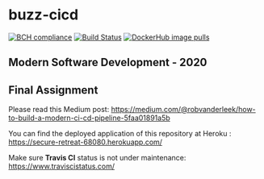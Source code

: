 # buzz-cicd

[![BCH compliance](https://bettercodehub.com/edge/badge/bassamalasadi/cicd-buzz?branch=master)](https://bettercodehub.com/)
[![Build Status](https://travis-ci.org/bassamalasadi/buzz-cicd.svg?branch=master)](https://travis-ci.org/bassamalasadi/buzz-cicd)
[![DockerHub image pulls](https://img.shields.io/docker/pulls/bassamalasadi/buzz-cicd)](https://hub.docker.com/repository/docker/bassamalasadi/buzz-cicd)

## Modern Software Development - 2020
## Final Assignment

Please read this Medium post: https://medium.com/@robvanderleek/how-to-build-a-modern-ci-cd-pipeline-5faa01891a5b

You can find the deployed application of this repository at Heroku : https://secure-retreat-68080.herokuapp.com/

Make sure **Travis CI** status is not under maintenance: https://www.traviscistatus.com/
